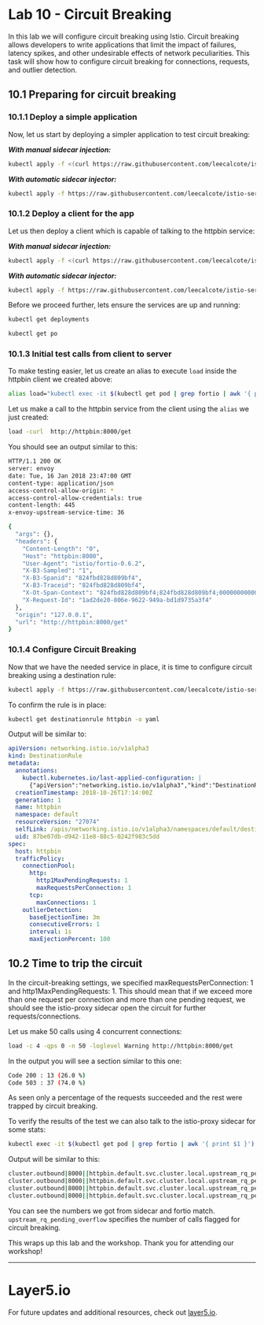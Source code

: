 # Lab 10 - Circuit Breaking

In this lab we will configure circuit breaking using Istio. Circuit breaking allows developers to write applications that limit the impact of failures, latency spikes, and other undesirable effects of network peculiarities. This task will show how to configure circuit breaking for connections, requests, and outlier detection.

## 10.1 Preparing for circuit breaking


### 10.1.1 <a name="#deploy"></a> Deploy a simple application
Now, let us start by deploying a simpler application to test circuit breaking:


***With manual sidecar injection:***

```sh
kubectl apply -f <(curl https://raw.githubusercontent.com/leecalcote/istio-service-mesh-workshop/master/deployment_files/istio-1.0.3/httpbin.yaml | istioctl kube-inject --debug -f -)
```

***With automatic sidecar injector:***

```sh
kubectl apply -f https://raw.githubusercontent.com/leecalcote/istio-service-mesh-workshop/master/deployment_files/istio-1.0.3/httpbin.yaml
```


### 10.1.2 Deploy a client for the app
Let us then deploy a client which is capable of talking to the httpbin service:

***With manual sidecar injection:***

```sh
kubectl apply -f <(curl https://raw.githubusercontent.com/leecalcote/istio-service-mesh-workshop/master/deployment_files/istio-1.0.3/fortio-deploy.yaml | istioctl kube-inject --debug -f -)
```

***With automatic sidecar injector:***

```sh
kubectl apply -f https://raw.githubusercontent.com/leecalcote/istio-service-mesh-workshop/master/deployment_files/istio-1.0.3/fortio-deploy.yaml
```


Before we proceed further, lets ensure the services are up and running:

```sh
kubectl get deployments

kubectl get po
```


### 10.1.3 Initial test calls from client to server
To make testing easier, let us create an alias to execute `load` inside the httpbin client we created above:
```sh
alias load="kubectl exec -it $(kubectl get pod | grep fortio | awk '{ print $1 }') -c fortio /usr/local/bin/fortio -- load"
```

Let us make a call to the httpbin service from the client using the `alias` we just created:
```sh
load -curl  http://httpbin:8000/get
```

You should see an output similar to this:
```sh
HTTP/1.1 200 OK
server: envoy
date: Tue, 16 Jan 2018 23:47:00 GMT
content-type: application/json
access-control-allow-origin: *
access-control-allow-credentials: true
content-length: 445
x-envoy-upstream-service-time: 36

{
  "args": {},
  "headers": {
    "Content-Length": "0",
    "Host": "httpbin:8000",
    "User-Agent": "istio/fortio-0.6.2",
    "X-B3-Sampled": "1",
    "X-B3-Spanid": "824fbd828d809bf4",
    "X-B3-Traceid": "824fbd828d809bf4",
    "X-Ot-Span-Context": "824fbd828d809bf4;824fbd828d809bf4;0000000000000000",
    "X-Request-Id": "1ad2de20-806e-9622-949a-bd1d9735a3f4"
  },
  "origin": "127.0.0.1",
  "url": "http://httpbin:8000/get"
}
```

### 10.1.4 Configure Circuit Breaking
Now that we have the needed service in place, it is time to configure circuit breaking using a destination rule:

```sh
kubectl apply -f https://raw.githubusercontent.com/leecalcote/istio-service-mesh-workshop/master/deployment_files/istio-1.0.3/circuit-breaking.yaml
```

To confirm the rule is in place:
```sh
kubectl get destinationrule httpbin -o yaml
```

Output will be similar to:
```yaml
apiVersion: networking.istio.io/v1alpha3
kind: DestinationRule
metadata:
  annotations:
    kubectl.kubernetes.io/last-applied-configuration: |
      {"apiVersion":"networking.istio.io/v1alpha3","kind":"DestinationRule","metadata":{"annotations":{},"name":"httpbin","namespace":"default"},"spec":{"host":"httpbin","trafficPolicy":{"connectionPool":{"http":{"http1MaxPendingRequests":1,"maxRequestsPerConnection":1},"tcp":{"maxConnections":1}},"outlierDetection":{"baseEjectionTime":"3m","consecutiveErrors":1,"interval":"1s","maxEjectionPercent":100}}}}
  creationTimestamp: 2018-10-26T17:14:00Z
  generation: 1
  name: httpbin
  namespace: default
  resourceVersion: "27074"
  selfLink: /apis/networking.istio.io/v1alpha3/namespaces/default/destinationrules/httpbin
  uid: 87be07db-d942-11e8-88c5-0242f983c5dd
spec:
  host: httpbin
  trafficPolicy:
    connectionPool:
      http:
        http1MaxPendingRequests: 1
        maxRequestsPerConnection: 1
      tcp:
        maxConnections: 1
    outlierDetection:
      baseEjectionTime: 3m
      consecutiveErrors: 1
      interval: 1s
      maxEjectionPercent: 100
```


## 10.2 Time to trip the circuit
In the circuit-breaking settings, we specified maxRequestsPerConnection: 1 and http1MaxPendingRequests: 1. This should mean that if we exceed more than one request per connection and more than one pending request, we should see the istio-proxy sidecar open the circuit for further requests/connections. 

Let us make 50 calls using 4 concurrent connections:
```sh
load -c 4 -qps 0 -n 50 -loglevel Warning http://httpbin:8000/get
```

In the output you will see a section similar to this one:
```sh
Code 200 : 13 (26.0 %)
Code 503 : 37 (74.0 %)
```
As seen only a percentage of the requests succeeded and the rest were trapped by circuit breaking.

To verify the results of the test we can also talk to the istio-proxy sidecar for some stats:
```sh
kubectl exec -it $(kubectl get pod | grep fortio | awk '{ print $1 }')  -c istio-proxy  -- sh -c 'curl localhost:15000/stats' | grep httpbin | grep pending
```
Output will be similar to this:
```sh
cluster.outbound|8000||httpbin.default.svc.cluster.local.upstream_rq_pending_active: 0
cluster.outbound|8000||httpbin.default.svc.cluster.local.upstream_rq_pending_failure_eject: 0
cluster.outbound|8000||httpbin.default.svc.cluster.local.upstream_rq_pending_overflow: 37
cluster.outbound|8000||httpbin.default.svc.cluster.local.upstream_rq_pending_total: 13
```
You can see the numbers we got from sidecar and fortio match. `upstream_rq_pending_overflow` specifies the number of calls flagged for circuit breaking.


This wraps up this lab and the workshop. Thank you for attending our workshop!

---

# Layer5.io
For future updates and additional resources, check out [layer5.io](https://layer5.io).
